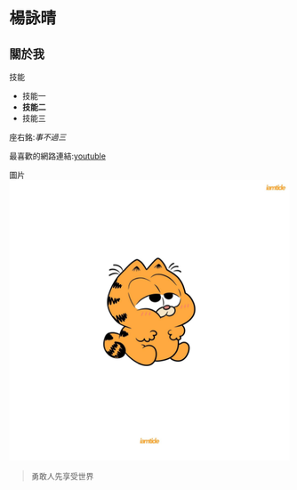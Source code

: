 # 楊詠晴
## 關於我

技能
+ 技能一
+ **技能二**
+ 技能三 

座右銘:*事不過三*

最喜歡的網路連結:[youtuble](youtuble.com)

圖片 ![cat](cat.jpeg)

> 勇敢人先享受世界
